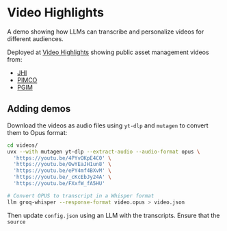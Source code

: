 # Video Highlights

A demo showing how LLMs can transcribe and personalize videos for different audiences.

Deployed at [Video Highlights](https://sanand0.github.io/videohighlights/) showing public asset management videos from:

- [JHI](https://sanand0.github.io/videohighlights/#jhi)
- [PIMCO](https://sanand0.github.io/videohighlights/#pimco)
- [PGIM](https://sanand0.github.io/videohighlights/#pgim)

## Adding demos

Download the videos as audio files using `yt-dlp` and `mutagen` to convert them to Opus format:

```bash
cd videos/
uvx --with mutagen yt-dlp --extract-audio --audio-format opus \
  'https://youtu.be/4PYvOKpE4C0' \
  'https://youtu.be/OwYEaJH1un8' \
  'https://youtu.be/ePY4mf4BXvM' \
  'https://youtu.be/_cKcEbJy24A' \
  'https://youtu.be/FXxfW_fA5HU'

# Convert OPUS to transcript in a Whisper format
llm groq-whisper --response-format video.opus > video.json
```

Then update `config.json` using an LLM with the transcripts. Ensure that the `source`
